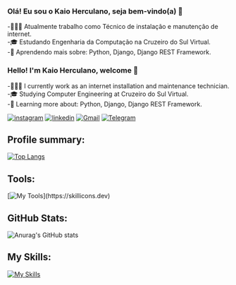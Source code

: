 ### Olá! Eu sou o Kaio Herculano, seja bem-vindo(a) 🫡
-🧑🏻‍💻 Atualmente trabalho como Técnico de instalação e manutenção de internet.</br>
-🎓 Estudando Engenharia da Computação na Cruzeiro do Sul Virtual.</br>
-🌱 Aprendendo mais sobre: Python, Django, Django REST Framework.


### Hello! I'm Kaio Herculano, welcome 🫡
-🧑🏻‍💻 I currently work as an internet installation and maintenance technician.</br>
-🎓 Studying Computer Engineering at Cruzeiro do Sul Virtual.</br>
-🌱 Learning more about: Python, Django, Django REST Framework.

[![instagram](https://img.shields.io/badge/Instagram-E4405F?style=for-the-badge&logo=instagram&logoColor=white)](https://www.instagram.com/kaio_herculano12/)
[![linkedin](https://img.shields.io/badge/LinkedIn-0077B5?style=for-the-badge&logo=linkedin&logoColor=white)](https://br.linkedin.com/in/kaio-herculano-0063932ba)
[![Gmail](https://img.shields.io/badge/Gmail-D14836?style=for-the-badge&logo=gmail&logoColor=white)](kaiohercuulano12@gmail.com)
[![Telegram](https://img.shields.io/badge/Telegram-2CA5E0?style=for-the-badge&logo=telegram&logoColor=white)](https://t.me/kaio_herculano)

## Profile summary:
[![Top Langs](https://github-readme-stats.vercel.app/api/top-langs/?username=kaioherculano&layout=donut&theme=transparent)](https://github.com/kaioherculano/github-readme-stats)

## Tools:
[![My Tools](https://skillicons.dev/icons?i=git,github,vscode,postman,windows,)](https://skillicons.dev)

## GitHub Stats:
![Anurag's GitHub stats](https://github-readme-stats.vercel.app/api?username=kaioherculano&show_icons=true&theme=transparent)

## My Skills:
[![My Skills](https://skillicons.dev/icons?i=python,django,aws,bootstrap,docker,html,css)](https://skillicons.dev)

